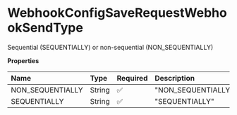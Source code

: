 # WebhookConfigSaveRequestWebhookSendType

Sequential (SEQUENTIALLY) or non-sequential (NON_SEQUENTIALLY)

**Properties**

| Name             | Type   | Required | Description        |
| :--------------- | :----- | :------- | :----------------- |
| NON_SEQUENTIALLY | String | ✅       | "NON_SEQUENTIALLY" |
| SEQUENTIALLY     | String | ✅       | "SEQUENTIALLY"     |

<!-- This file was generated by liblab | https://liblab.com/ -->
